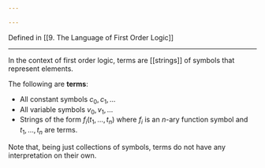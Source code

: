 ```yaml
---

---
```

Defined in [[9. The Language of First Order Logic]]

---
In the context of first order logic, terms are [[strings]] of symbols that represent elements.

The following are **terms**:
- All constant symbols $c_0, c_1, \dots$
- All variable symbols $v_0, v_1, \dots$
- Strings of the form $f_i(t_1,\dots,t_n)$ where $f_i$ is an $n$-ary function symbol and $t_1,\dots,t_n$ are terms.

Note that, being just collections of symbols, terms do not have any interpretation on their own.